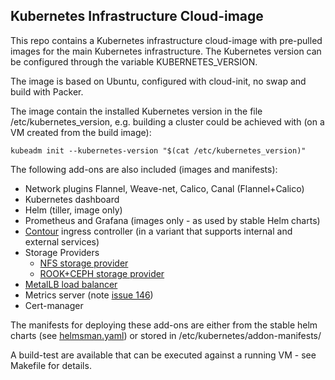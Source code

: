 ## Kubernetes Infrastructure Cloud-image

This repo contains a Kubernetes infrastructure cloud-image with pre-pulled
images for the main Kubernetes infrastructure.  The Kubernetes version can be
configured through the variable KUBERNETES_VERSION.

The image is based on Ubuntu, configured with cloud-init, no swap and build with
Packer.

The image contain the installed Kubernetes version in the file
/etc/kubernetes_version, e.g. building a cluster could be achieved with (on a VM
created from the build image):

```
kubeadm init --kubernetes-version "$(cat /etc/kubernetes_version)"
```


The following add-ons are also included (images and manifests):

 - Network plugins Flannel, Weave-net, Calico, Canal (Flannel+Calico)
 - Kubernetes dashboard
 - Helm (tiller, image only)
 - Prometheus and Grafana (images only - as used by stable Helm charts)
 - [Contour](https://github.com/heptio/contour) ingress controller (in a variant that supports internal and external services)
 - Storage Providers
   * [NFS storage provider](https://github.com/kubernetes-incubator/external-storage/tree/master/nfs)
   * [ROOK+CEPH storage provider](https://github.com/rook/rook)
 - [MetalLB load balancer](https://metallb.universe.tf)
 - Metrics server (note [issue 146](https://github.com/kubernetes-incubator/metrics-server/issues/146))
 - Cert-manager

The manifests for deploying these add-ons are either from the stable helm charts
(see [helmsman.yaml](deply/helmsman.yaml)) or stored in /etc/kubernetes/addon-manifests/

A build-test are available that can be executed against a running VM - see Makefile for details.
